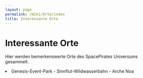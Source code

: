 ```yaml
---
layout: page
permalink: /Wiki/Orte/index
title: Interessante Orte
---
```


# Interessante Orte

Hier werden bemerkenswerte Orte des SpacePirates Universums gesammelt.

<li>Genesis-Event-Park
- Sinnflut-Wildwasserbahn
- Arche Noa

</li>

